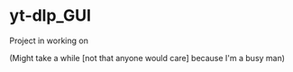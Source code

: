 # yt-dlp_GUI
Project in working on 

(Might take a while [not that anyone would care] because I'm a busy man)
